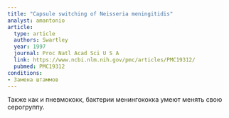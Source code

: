 ```yaml
---
title: "Capsule switching of Neisseria meningitidis"
analyst: amantonio
article:
  type: article
  authors: Swartley
  year: 1997
  journal: Proc Natl Acad Sci U S A
  link: https://www.ncbi.nlm.nih.gov/pmc/articles/PMC19312/
  pubmed: PMC19312
conditions:
- Замена штаммов
---
```


Также как и пневмококк, бактерии менингококка умеют менять свою серогруппу.

